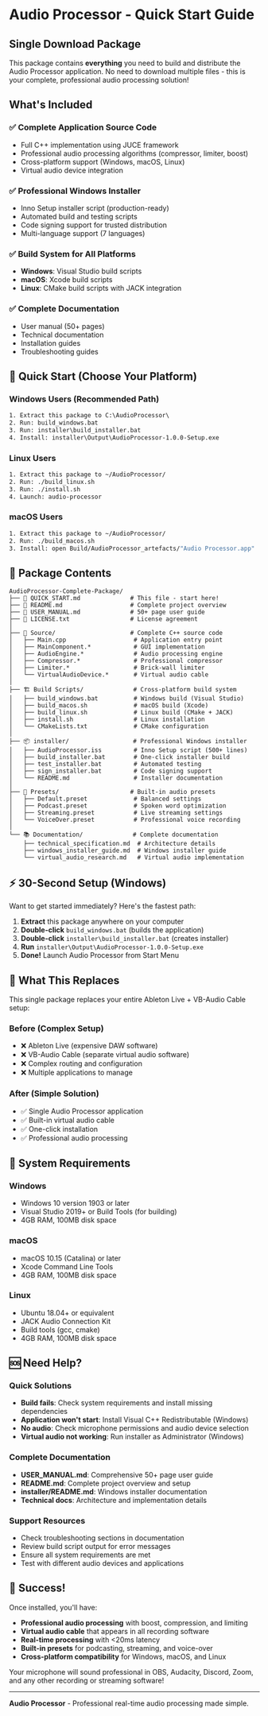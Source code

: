 # Audio Processor - Quick Start Guide

## Single Download Package

This package contains **everything** you need to build and distribute the Audio Processor application. No need to download multiple files - this is your complete, professional audio processing solution!

## What's Included

### ✅ Complete Application Source Code
- Full C++ implementation using JUCE framework
- Professional audio processing algorithms (compressor, limiter, boost)
- Cross-platform support (Windows, macOS, Linux)
- Virtual audio device integration

### ✅ Professional Windows Installer
- Inno Setup installer script (production-ready)
- Automated build and testing scripts
- Code signing support for trusted distribution
- Multi-language support (7 languages)

### ✅ Build System for All Platforms
- **Windows**: Visual Studio build scripts
- **macOS**: Xcode build scripts  
- **Linux**: CMake build scripts with JACK integration

### ✅ Complete Documentation
- User manual (50+ pages)
- Technical documentation
- Installation guides
- Troubleshooting guides

## 🚀 Quick Start (Choose Your Platform)

### Windows Users (Recommended Path)
```cmd
1. Extract this package to C:\AudioProcessor\
2. Run: build_windows.bat
3. Run: installer\build_installer.bat
4. Install: installer\Output\AudioProcessor-1.0.0-Setup.exe
```

### Linux Users
```bash
1. Extract this package to ~/AudioProcessor/
2. Run: ./build_linux.sh
3. Run: ./install.sh
4. Launch: audio-processor
```

### macOS Users
```bash
1. Extract this package to ~/AudioProcessor/
2. Run: ./build_macos.sh
3. Install: open Build/AudioProcessor_artefacts/"Audio Processor.app"
```

## 📁 Package Contents

```
AudioProcessor-Complete-Package/
├── 📄 QUICK_START.md              # This file - start here!
├── 📄 README.md                   # Complete project overview
├── 📄 USER_MANUAL.md              # 50+ page user guide
├── 📄 LICENSE.txt                 # License agreement
│
├── 🔧 Source/                     # Complete C++ source code
│   ├── Main.cpp                   # Application entry point
│   ├── MainComponent.*            # GUI implementation
│   ├── AudioEngine.*              # Audio processing engine
│   ├── Compressor.*               # Professional compressor
│   ├── Limiter.*                  # Brick-wall limiter
│   └── VirtualAudioDevice.*       # Virtual audio cable
│
├── 🏗️ Build Scripts/              # Cross-platform build system
│   ├── build_windows.bat          # Windows build (Visual Studio)
│   ├── build_macos.sh             # macOS build (Xcode)
│   ├── build_linux.sh             # Linux build (CMake + JACK)
│   ├── install.sh                 # Linux installation
│   └── CMakeLists.txt             # CMake configuration
│
├── 📦 installer/                  # Professional Windows installer
│   ├── AudioProcessor.iss         # Inno Setup script (500+ lines)
│   ├── build_installer.bat        # One-click installer build
│   ├── test_installer.bat         # Automated testing
│   ├── sign_installer.bat         # Code signing support
│   └── README.md                  # Installer documentation
│
├── 🎵 Presets/                    # Built-in audio presets
│   ├── Default.preset             # Balanced settings
│   ├── Podcast.preset             # Spoken word optimization
│   ├── Streaming.preset           # Live streaming settings
│   └── VoiceOver.preset           # Professional voice recording
│
└── 📚 Documentation/              # Complete documentation
    ├── technical_specification.md  # Architecture details
    ├── windows_installer_guide.md  # Windows installer guide
    └── virtual_audio_research.md   # Virtual audio implementation
```

## ⚡ 30-Second Setup (Windows)

Want to get started immediately? Here's the fastest path:

1. **Extract** this package anywhere on your computer
2. **Double-click** `build_windows.bat` (builds the application)
3. **Double-click** `installer\build_installer.bat` (creates installer)
4. **Run** `installer\Output\AudioProcessor-1.0.0-Setup.exe`
5. **Done!** Launch Audio Processor from Start Menu

## 🎯 What This Replaces

This single package replaces your entire Ableton Live + VB-Audio Cable setup:

### Before (Complex Setup)
- ❌ Ableton Live (expensive DAW software)
- ❌ VB-Audio Cable (separate virtual audio software)
- ❌ Complex routing and configuration
- ❌ Multiple applications to manage

### After (Simple Solution)
- ✅ Single Audio Processor application
- ✅ Built-in virtual audio cable
- ✅ One-click installation
- ✅ Professional audio processing

## 🔧 System Requirements

### Windows
- Windows 10 version 1903 or later
- Visual Studio 2019+ or Build Tools (for building)
- 4GB RAM, 100MB disk space

### macOS  
- macOS 10.15 (Catalina) or later
- Xcode Command Line Tools
- 4GB RAM, 100MB disk space

### Linux
- Ubuntu 18.04+ or equivalent
- JACK Audio Connection Kit
- Build tools (gcc, cmake)
- 4GB RAM, 100MB disk space

## 🆘 Need Help?

### Quick Solutions
- **Build fails**: Check system requirements and install missing dependencies
- **Application won't start**: Install Visual C++ Redistributable (Windows)
- **No audio**: Check microphone permissions and audio device selection
- **Virtual audio not working**: Run installer as Administrator (Windows)

### Complete Documentation
- **USER_MANUAL.md**: Comprehensive 50+ page user guide
- **README.md**: Complete project overview and setup
- **installer/README.md**: Windows installer documentation
- **Technical docs**: Architecture and implementation details

### Support Resources
- Check troubleshooting sections in documentation
- Review build script output for error messages
- Ensure all system requirements are met
- Test with different audio devices and applications

## 🎉 Success!

Once installed, you'll have:
- **Professional audio processing** with boost, compression, and limiting
- **Virtual audio cable** that appears in all recording software
- **Real-time processing** with <20ms latency
- **Built-in presets** for podcasting, streaming, and voice-over
- **Cross-platform compatibility** for Windows, macOS, and Linux

Your microphone will sound professional in OBS, Audacity, Discord, Zoom, and any other recording or streaming software!

---

**Audio Processor** - Professional real-time audio processing made simple.

